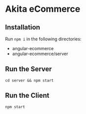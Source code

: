 # Akita eCommerce

## Installation
Run `npm i` in the following directories:
- angular-ecommerce
- angular-ecommerce/server

## Run the Server
`cd server && npm start`

## Run the Client
`npm start`
